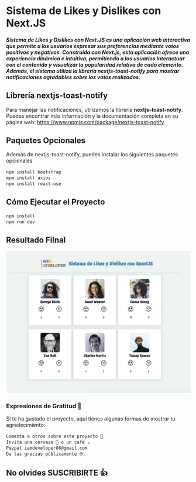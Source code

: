 # Sistema de Likes y Dislikes con Next.JS

##### **Sistema de Likes y Dislikes con Next.JS** es una aplicación web interactiva que permite a los usuarios expresar sus preferencias mediante votos positivos y negativos. Construida con Next.js, esta aplicación ofrece una experiencia dinámica e intuitiva, permitiendo a los usuarios interactuar con el contenido y visualizar la popularidad relativa de cada elemento. Además, el sistema utiliza la librería **nextjs-toast-notify** para mostrar notificaciones agradables sobre los votos realizados.

## Librería nextjs-toast-notify

Para manejar las notificaciones, utilizamos la librería **nextjs-toast-notify**. Puedes encontrar más información y la documentación completa en su página web: https://www.npmjs.com/package/nextjs-toast-notify

## Paquetes Opcionales

Además de nextjs-toast-notify, puedes instalar los siguientes paquetes opcionales

    npm install bootstrap
    mpm install axios
    npm install react-use

## Cómo Ejecutar el Proyecto

    npm install
    npm run dev

## Resultado Filnal

![](https://raw.githubusercontent.com/urian121/imagenes-proyectos-github/master/like-dislike-con-reactjs.png)

### Expresiones de Gratitud 🎁

Si te ha gustado el proyecto, aquí tienes algunas formas de mostrar tu agradecimiento:

    Comenta a otros sobre este proyecto 📢
    Invita una cerveza 🍺 o un café ☕
    Paypal iamdeveloper86@gmail.com
    Da las gracias públicamente 🤓.

## No olvides SUSCRIBIRTE 👍
